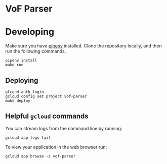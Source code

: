 # VoF Parser

# Developing

Make sure you have [pipenv](https://docs.pipenv.org/install/) installed. Clone the repository locally, and then run the following commands.

```
pipenv install
make run
```

## Deploying


```
glcoud auth login
gcloud config set project vof-parser
make deploy
```

## Helpful `gcloud` commands


You can stream logs from the command line by running:

```
gcloud app logs tail
```

To view your application in the web browser run:

```
gcloud app browse -s vof-parser
```

